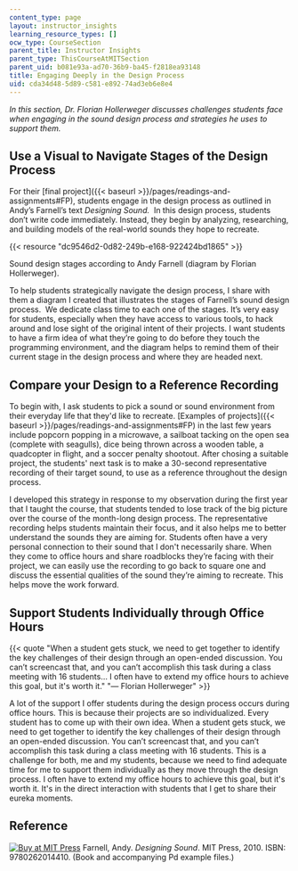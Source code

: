```yaml
---
content_type: page
layout: instructor_insights
learning_resource_types: []
ocw_type: CourseSection
parent_title: Instructor Insights
parent_type: ThisCourseAtMITSection
parent_uid: b081e93a-ad70-36b9-ba45-f2818ea93148
title: Engaging Deeply in the Design Process
uid: cda34d48-5d89-c581-e892-74ad3eb6e8e4
---
```


_In this section, Dr. Florian Hollerweger discusses challenges students face when engaging in the sound design process and strategies he uses to support them._

Use a Visual to Navigate Stages of the Design Process
-----------------------------------------------------

For their [final project]({{< baseurl >}}/pages/readings-and-assignments#FP), students engage in the design process as outlined in Andy’s Farnell’s text _Designing Sound._  In this design process, students don’t write code immediately. Instead, they begin by analyzing, researching, and building models of the real-world sounds they hope to recreate.

{{< resource "dc9546d2-0d82-249b-e168-922424bd1865" >}}

Sound design stages according to Andy Farnell (diagram by Florian Hollerweger).

To help students strategically navigate the design process, I share with them a diagram I created that illustrates the stages of Farnell’s sound design process.  We dedicate class time to each one of the stages. It’s very easy for students, especially when they have access to various tools, to hack around and lose sight of the original intent of their projects. I want students to have a firm idea of what they’re going to do before they touch the programming environment, and the diagram helps to remind them of their current stage in the design process and where they are headed next.

Compare your Design to a Reference Recording
--------------------------------------------

To begin with, I ask students to pick a sound or sound environment from their everyday life that they'd like to recreate. [Examples of projects]({{< baseurl >}}/pages/readings-and-assignments#FP) in the last few years include popcorn popping in a microwave, a sailboat tacking on the open sea (complete with seagulls), dice being thrown across a wooden table, a quadcopter in flight, and a soccer penalty shootout. After chosing a suitable project, the students' next task is to make a 30-second representative recording of their target sound, to use as a reference throughout the design process.

I developed this strategy in response to my observation during the first year that I taught the course, that students tended to lose track of the big picture over the course of the month-long design process. The representative recording helps students maintain their focus, and it also helps me to better understand the sounds they are aiming for. Students often have a very personal connection to their sound that I don't necessarily share. When they come to office hours and share roadblocks they’re facing with their project, we can easily use the recording to go back to square one and discuss the essential qualities of the sound they’re aiming to recreate. This helps move the work forward.

Support Students Individually through Office Hours
--------------------------------------------------

{{< quote "When a student gets stuck, we need to get together to identify the key challenges of their design through an open-ended discussion. You can’t screencast that, and you can’t accomplish this task during a class meeting with 16 students… I often have to extend my office hours to achieve this goal, but it's worth it." "— Florian Hollerweger" >}}

A lot of the support I offer students during the design process occurs during office hours. This is because their projects are so individualized. Every student has to come up with their own idea. When a student gets stuck, we need to get together to identify the key challenges of their design through an open-ended discussion. You can’t screencast that, and you can’t accomplish this task during a class meeting with 16 students. This is a challenge for both, me and my students, because we need to find adequate time for me to support them individually as they move through the design process. I often have to extend my office hours to achieve this goal, but it's worth it. It's in the direct interaction with students that I get to share their eureka moments.

Reference
---------

[![Buy at MIT Press](/images/mp_logo.gif)](https://mitpress.mit.edu/9780262014410) Farnell, Andy. _Designing Sound_. MIT Press, 2010. ISBN: 9780262014410. (Book and accompanying Pd example files.)
